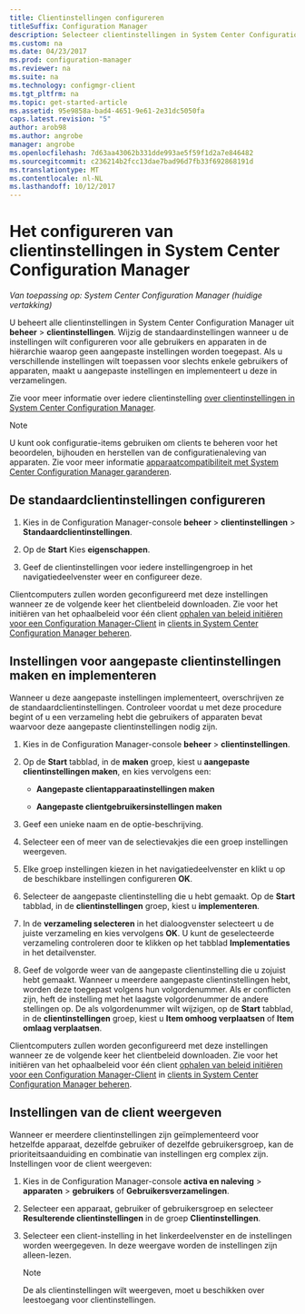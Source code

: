 ```yaml
---
title: Clientinstellingen configureren
titleSuffix: Configuration Manager
description: Selecteer clientinstellingen in System Center Configuration Manager.
ms.custom: na
ms.date: 04/23/2017
ms.prod: configuration-manager
ms.reviewer: na
ms.suite: na
ms.technology: configmgr-client
ms.tgt_pltfrm: na
ms.topic: get-started-article
ms.assetid: 95e9858a-bad4-4651-9e61-2e31dc5050fa
caps.latest.revision: "5"
author: arob98
ms.author: angrobe
manager: angrobe
ms.openlocfilehash: 7d63aa43062b331dde993ae5f59f1d2a7e846482
ms.sourcegitcommit: c236214b2fcc13dae7bad96d7fb33f692868191d
ms.translationtype: MT
ms.contentlocale: nl-NL
ms.lasthandoff: 10/12/2017
---
```

# <a name="how-to-configure-client-settings-in-system-center-configuration-manager"></a>Het configureren van clientinstellingen in System Center Configuration Manager

*Van toepassing op: System Center Configuration Manager (huidige vertakking)*

U beheert alle clientinstellingen in System Center Configuration Manager uit **beheer** > **clientinstellingen**. Wijzig de standaardinstellingen wanneer u de instellingen wilt configureren voor alle gebruikers en apparaten in de hiërarchie waarop geen aangepaste instellingen worden toegepast. Als u verschillende instellingen wilt toepassen voor slechts enkele gebruikers of apparaten, maakt u aangepaste instellingen en implementeert u deze in verzamelingen.  

Zie voor meer informatie over iedere clientinstelling [over clientinstellingen in System Center Configuration Manager](../../../core/clients/deploy/about-client-settings.md).

> [!NOTE]  
>  U kunt ook configuratie-items gebruiken om clients te beheren voor het beoordelen, bijhouden en herstellen van de configuratienaleving van apparaten. Zie voor meer informatie [apparaatcompatibiliteit met System Center Configuration Manager garanderen](../../../compliance/understand/ensure-device-compliance.md).  

##  <a name="configure-the-default-client-settings"></a>De standaardclientinstellingen configureren    

1.  Kies in de Configuration Manager-console **beheer** > **clientinstellingen** > **Standaardclientinstellingen**.  

3.  Op de **Start** Kies **eigenschappen**.  

4.  Geef de clientinstellingen voor iedere instellingengroep in het navigatiedeelvenster weer en configureer deze.  

 Clientcomputers zullen worden geconfigureerd met deze instellingen wanneer ze de volgende keer het clientbeleid downloaden. Zie voor het initiëren van het ophaalbeleid voor één client [ophalen van beleid initiëren voor een Configuration Manager-Client](../../../core/clients/manage/manage-clients.md#BKMK_PolicyRetrieval) in [clients in System Center Configuration Manager beheren](../../../core/clients/manage/manage-clients.md).  

##  <a name="create-and-deploy-custom-client-settings"></a>Instellingen voor aangepaste clientinstellingen maken en implementeren  
Wanneer u deze aangepaste instellingen implementeert, overschrijven ze de standaardclientinstellingen. Controleer voordat u met deze procedure begint of u een verzameling hebt die gebruikers of apparaten bevat waarvoor deze aangepaste clientinstellingen nodig zijn.  

1.  Kies in de Configuration Manager-console **beheer** > **clientinstellingen**.  

3.  Op de **Start** tabblad, in de **maken** groep, kiest u **aangepaste clientinstellingen maken**, en kies vervolgens een:  

    -   **Aangepaste clientapparaatinstellingen maken**  

    -   **Aangepaste clientgebruikersinstellingen maken**  

4.  Geef een unieke naam en de optie-beschrijving.  

5.  Selecteer een of meer van de selectievakjes die een groep instellingen weergeven.  

6.  Elke groep instellingen kiezen in het navigatiedeelvenster en klikt u op de beschikbare instellingen configureren **OK**.   

8.  Selecteer de aangepaste clientinstelling die u hebt gemaakt. Op de **Start** tabblad, in de **clientinstellingen** groep, kiest u **implementeren**.  

9. In de **verzameling selecteren** in het dialoogvenster selecteert u de juiste verzameling en kies vervolgens **OK**. U kunt de geselecteerde verzameling controleren door te klikken op het tabblad **Implementaties** in het detailvenster.  

10. Geef de volgorde weer van de aangepaste clientinstelling die u zojuist hebt gemaakt. Wanneer u meerdere aangepaste clientinstellingen hebt, worden deze toegepast volgens hun volgordenummer. Als er conflicten zijn, heft de instelling met het laagste volgordenummer de andere stellingen op. De als volgordenummer wilt wijzigen, op de **Start** tabblad, in de **clientinstellingen** groep, kiest u **Item omhoog verplaatsen** of **Item omlaag verplaatsen**.  

 Clientcomputers zullen worden geconfigureerd met deze instellingen wanneer ze de volgende keer het clientbeleid downloaden. Zie voor het initiëren van het ophaalbeleid voor één client [ophalen van beleid initiëren voor een Configuration Manager-Client](../../../core/clients/manage/manage-clients.md#BKMK_PolicyRetrieval) in [clients in System Center Configuration Manager beheren](../../../core/clients/manage/manage-clients.md).  

##  <a name="view-client-settings"></a>Instellingen van de client weergeven  
 Wanneer er meerdere clientinstellingen zijn geïmplementeerd voor hetzelfde apparaat, dezelfde gebruiker of dezelfde gebruikersgroep, kan de prioriteitsaanduiding en combinatie van instellingen erg complex zijn. Instellingen voor de client weergeven:  

1.  Kies in de Configuration Manager-console **activa en naleving** > **apparaten** > **gebruikers** of **Gebruikersverzamelingen**.  

3.  Selecteer een apparaat, gebruiker of gebruikersgroep en selecteer **Resulterende clientinstellingen** in de groep **Clientinstellingen**.  

4.  Selecteer een client-instelling in het linkerdeelvenster en de instellingen worden weergegeven. In deze weergave worden de instellingen zijn alleen-lezen. 

    > [!NOTE]  
    >  De als clientinstellingen wilt weergeven, moet u beschikken over leestoegang voor clientinstellingen.  

    